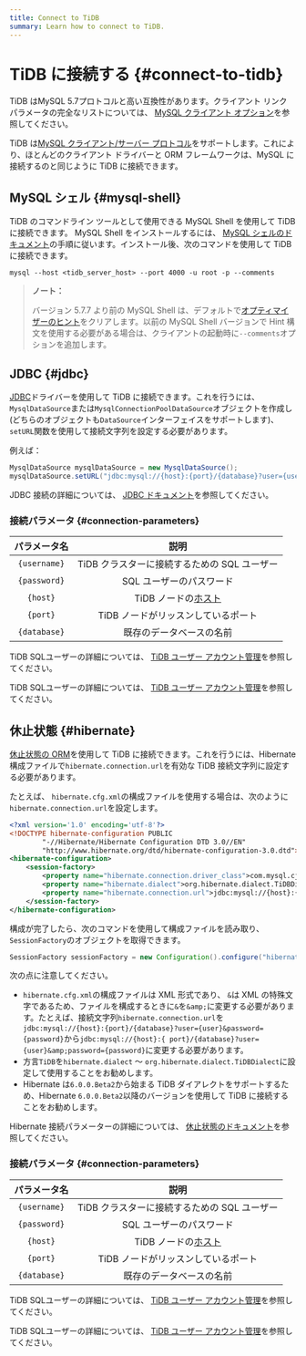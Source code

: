 ```yaml
---
title: Connect to TiDB
summary: Learn how to connect to TiDB.
---
```


# TiDB に接続する {#connect-to-tidb}

TiDB はMySQL 5.7プロトコルと高い互換性があります。クライアント リンク パラメータの完全なリストについては、 [MySQL クライアント オプション](https://dev.mysql.com/doc/refman/5.7/en/mysql-command-options.html)を参照してください。

TiDB は[MySQL クライアント/サーバー プロトコル](https://dev.mysql.com/doc/internals/en/client-server-protocol.html)をサポートします。これにより、ほとんどのクライアント ドライバーと ORM フレームワークは、MySQL に接続するのと同じように TiDB に接続できます。

## MySQL シェル {#mysql-shell}

TiDB のコマンドライン ツールとして使用できる MySQL Shell を使用して TiDB に接続できます。 MySQL Shell をインストールするには、 [MySQL シェルのドキュメント](https://dev.mysql.com/doc/mysql-shell/8.0/en/mysql-shell-install.html)の手順に従います。インストール後、次のコマンドを使用して TiDB に接続できます。


```shell
mysql --host <tidb_server_host> --port 4000 -u root -p --comments
```

> **ノート：**
>
> バージョン 5.7.7 より前の MySQL Shell は、デフォルトで[オプティマイザーのヒント](/optimizer-hints.md#optimizer-hints)をクリアします。以前の MySQL Shell バージョンで Hint 構文を使用する必要がある場合は、クライアントの起動時に`--comments`オプションを追加します。

## JDBC {#jdbc}

[JDBC](https://dev.mysql.com/doc/connector-j/8.0/en/)ドライバーを使用して TiDB に接続できます。これを行うには、 `MysqlDataSource`または`MysqlConnectionPoolDataSource`オブジェクトを作成し (どちらのオブジェクトも`DataSource`インターフェイスをサポートします)、 `setURL`関数を使用して接続文字列を設定する必要があります。

例えば：


```java
MysqlDataSource mysqlDataSource = new MysqlDataSource();
mysqlDataSource.setURL("jdbc:mysql://{host}:{port}/{database}?user={username}&password={password}");
```

JDBC 接続の詳細については、 [JDBC ドキュメント](https://dev.mysql.com/doc/connector-j/8.0/en/)を参照してください。

### 接続パラメータ {#connection-parameters}

|    パラメータ名    |                              説明                              |
| :----------: | :----------------------------------------------------------: |
| `{username}` |                  TiDB クラスターに接続するための SQL ユーザー                 |
| `{password}` |                        SQL ユーザーのパスワード                        |
|   `{host}`   | TiDB ノードの[ホスト](https://en.wikipedia.org/wiki/Host_(network)) |
|   `{port}`   |                     TiDB ノードがリッスンしているポート                     |
| `{database}` |                         既存のデータベースの名前                         |

<CustomContent platform="tidb">

TiDB SQLユーザーの詳細については、 [TiDB ユーザー アカウント管理](/user-account-management.md)を参照してください。

</CustomContent>

<CustomContent platform="tidb-cloud">

TiDB SQLユーザーの詳細については、 [TiDB ユーザー アカウント管理](https://docs.pingcap.com/tidb/stable/user-account-management)を参照してください。

</CustomContent>

## 休止状態 {#hibernate}

[休止状態の ORM](https://hibernate.org/orm/)を使用して TiDB に接続できます。これを行うには、Hibernate 構成ファイルで`hibernate.connection.url`を有効な TiDB 接続文字列に設定する必要があります。

たとえば、 `hibernate.cfg.xml`の構成ファイルを使用する場合は、次のように`hibernate.connection.url`を設定します。


```xml
<?xml version='1.0' encoding='utf-8'?>
<!DOCTYPE hibernate-configuration PUBLIC
        "-//Hibernate/Hibernate Configuration DTD 3.0//EN"
        "http://www.hibernate.org/dtd/hibernate-configuration-3.0.dtd">
<hibernate-configuration>
    <session-factory>
        <property name="hibernate.connection.driver_class">com.mysql.cj.jdbc.Driver</property>
        <property name="hibernate.dialect">org.hibernate.dialect.TiDBDialect</property>
        <property name="hibernate.connection.url">jdbc:mysql://{host}:{port}/{database}?user={user}&amp;password={password}</property>
    </session-factory>
</hibernate-configuration>
```

構成が完了したら、次のコマンドを使用して構成ファイルを読み取り、 `SessionFactory`のオブジェクトを取得できます。


```java
SessionFactory sessionFactory = new Configuration().configure("hibernate.cfg.xml").buildSessionFactory();
```

次の点に注意してください。

-   `hibernate.cfg.xml`の構成ファイルは XML 形式であり、 `&`は XML の特殊文字であるため、ファイルを構成するときに`&`を`&amp;`に変更する必要があります。たとえば、接続文字列`hibernate.connection.url`を`jdbc:mysql://{host}:{port}/{database}?user={user}&password={password}`から`jdbc:mysql://{host}:{ port}/{database}?user={user}&amp;password={password}`に変更する必要があります。
-   方言`TiDB`を`hibernate.dialect` ～ `org.hibernate.dialect.TiDBDialect`に設定して使用することをお勧めします。
-   Hibernate は`6.0.0.Beta2`から始まる TiDB ダイアレクトをサポートするため、Hibernate `6.0.0.Beta2`以降のバージョンを使用して TiDB に接続することをお勧めします。

Hibernate 接続パラメーターの詳細については、 [休止状態のドキュメント](https://hibernate.org/orm/documentation)を参照してください。

### 接続パラメータ {#connection-parameters}

|    パラメータ名    |                              説明                              |
| :----------: | :----------------------------------------------------------: |
| `{username}` |                  TiDB クラスターに接続するための SQL ユーザー                 |
| `{password}` |                        SQL ユーザーのパスワード                        |
|   `{host}`   | TiDB ノードの[ホスト](https://en.wikipedia.org/wiki/Host_(network)) |
|   `{port}`   |                     TiDB ノードがリッスンしているポート                     |
| `{database}` |                         既存のデータベースの名前                         |

<CustomContent platform="tidb">

TiDB SQLユーザーの詳細については、 [TiDB ユーザー アカウント管理](/user-account-management.md)を参照してください。

</CustomContent>

<CustomContent platform="tidb-cloud">

TiDB SQLユーザーの詳細については、 [TiDB ユーザー アカウント管理](https://docs.pingcap.com/tidb/stable/user-account-management)を参照してください。

</CustomContent>
